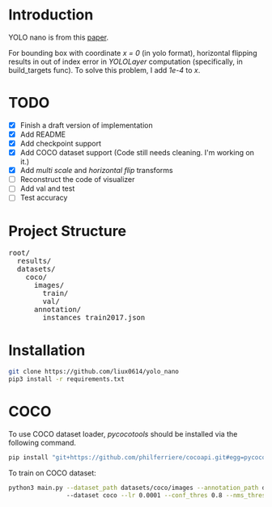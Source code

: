# Introduction

YOLO nano is from this [paper](https://arxiv.org/abs/1910.01271).

For bounding box with coordinate _x = 0_ (in yolo format), horizontal flipping results in out of index error in _YOLOLayer_ computation (specifically, in build_targets func). To solve this problem, I add _1e-4_ to _x_.

# TODO
- [x] Finish a draft version of implementation
- [x] Add README
- [x] Add checkpoint support
- [x] Add COCO dataset support (Code still needs cleaning. I'm working on it.)
- [x] Add _multi scale_ and _horizontal flip_ transforms
- [ ] Reconstruct the code of visualizer
- [ ] Add val and test
- [ ] Test accuracy

# Project Structure
<pre>
root/
  results/
  datasets/
    coco/
      images/
        train/
        val/
      annotation/
        instances_train2017.json
</pre>

# Installation
```bash
git clone https://github.com/liux0614/yolo_nano
pip3 install -r requirements.txt
```

# COCO
To use COCO dataset loader, _pycocotools_ should be installed via the following command.
```bash 
pip install "git+https://github.com/philferriere/cocoapi.git#egg=pycocotools&subdirectory=PythonAPI"
```

To train on COCO dataset:
```bash
python3 main.py --dataset_path datasets/coco/images --annotation_path datasets/coco/annotation/instances_train2017.json 
                --dataset coco --lr 0.0001 --conf_thres 0.8 --nms_thres 0.5
```
